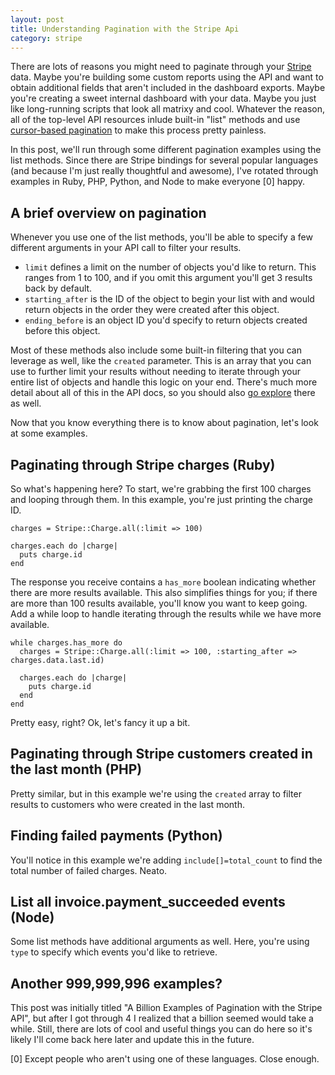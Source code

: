 ```yaml
---
layout: post
title: Understanding Pagination with the Stripe Api
category: stripe
---
```


There are lots of reasons you might need to paginate through your [Stripe](https://stripe.com) data. Maybe you're building some custom reports using the API and want to obtain additional fields that aren't included in the dashboard exports. Maybe you're creating a sweet internal dashboard with your data. Maybe you just like long-running scripts that look all matrixy and cool. Whatever the reason, all of the top-level API resources inlude built-in "list" methods and use [cursor-based pagination](https://stripe.com/docs/api#pagination) to make this process pretty painless. 

In this post, we'll run through some different pagination examples using the list methods. Since there are Stripe bindings for several popular languages (and because I'm just really thoughtful and awesome), I've rotated through examples in Ruby, PHP, Python, and Node to make everyone [0] happy. 

## A brief overview on pagination

Whenever you use one of the list methods, you'll be able to specify a few different arguments in your API call to filter your results. 

* `limit` defines a limit on the number of objects you'd like to return. This ranges from 1 to 100, and if you omit this argument you'll get 3 results back by default. 
* `starting_after` is the ID of the object to begin your list with and would return objects in the order they were created after this object. 
* `ending_before` is an object ID you'd specify to return objects created before this object. 

Most of these methods also include some built-in filtering that you can leverage as well, like the `created` parameter. This is an array that you can use to further limit your results without needing to iterate through your entire list of objects and handle this logic on your end. There's much more detail about all of this in the API docs, so you should also [go explore](https://stripe.com/docs/api) there as well.

Now that you know everything there is to know about pagination, let's look at some examples.

## Paginating through Stripe charges (Ruby)
<script src="https://gist.github.com/adamjstevenson/8eef9a2ef0499cec715c.js"></script>

So what's happening here? To start, we're grabbing the first 100 charges and looping through them. In this example, you're just printing the charge ID.

```
charges = Stripe::Charge.all(:limit => 100)

charges.each do |charge|
  puts charge.id
end
```

The response you receive contains a `has_more` boolean indicating whether there are more results available. This also simplifies things for you; if there are more than 100 results available, you'll know you want to keep going. Add a while loop to handle iterating through the results while we have more available. 

```
while charges.has_more do 
  charges = Stripe::Charge.all(:limit => 100, :starting_after => charges.data.last.id)

  charges.each do |charge|
    puts charge.id
  end
end
```

Pretty easy, right? Ok, let's fancy it up a bit. 

## Paginating through Stripe customers created in the last month (PHP)
<script src="https://gist.github.com/adamjstevenson/1832de416338e0fe579a.js"></script>

Pretty similar, but in this example we're using the `created` array to filter results to customers who were created in the last month.

## Finding failed payments (Python)
<script src="https://gist.github.com/adamjstevenson/2fcfb7f9344f5c121f85.js"></script>

You'll notice in this example we're adding `include[]=total_count` to find the total number of failed charges. Neato.

## List all invoice.payment_succeeded events (Node)
<script src="https://gist.github.com/adamjstevenson/e7ebf64a44cc88e8c0ec.js"></script>

Some list methods have additional arguments as well. Here, you're using `type` to specify which events you'd like to retrieve.

## Another 999,999,996 examples?

This post was initially titled "A Billion Examples of Pagination with the Stripe API", but after I got through 4 I realized that a billion seemed would take a while. Still, there are lots of cool and useful things you can do here so it's likely I'll come back here later and update this in the future. 

[0] Except people who aren't using one of these languages. Close enough.